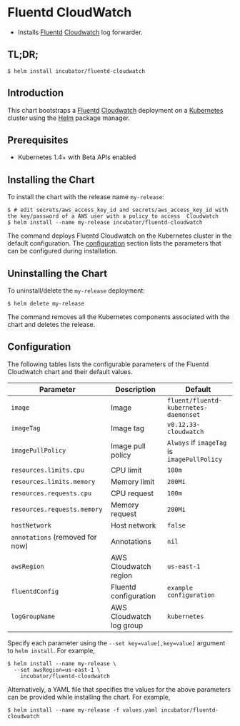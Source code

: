 # Fluentd CloudWatch

* Installs [Fluentd](https://www.fluentd.org/) [Cloudwatch](https://aws.amazon.com/cloudwatch/) log forwarder.

## TL;DR;

```console
$ helm install incubator/fluentd-cloudwatch
```

## Introduction

This chart bootstraps a [Fluentd](https://www.fluentd.org/) [Cloudwatch](https://aws.amazon.com/cloudwatch/) deployment on a [Kubernetes](http://kubernetes.io) cluster using the [Helm](https://helm.sh) package manager.

## Prerequisites

- Kubernetes 1.4+ with Beta APIs enabled

## Installing the Chart

To install the chart with the release name `my-release`:

```console
$ # edit secrets/aws_access_key_id and secrets/aws_access_key_id with the key/password of a AWS user with a policy to access  Cloudwatch
$ helm install --name my-release incubator/fluentd-cloudwatch
```

The command deploys Fluentd Cloudwatch on the Kubernetes cluster in the default configuration. The [configuration](#configuration) section lists the parameters that can be configured during installation.

## Uninstalling the Chart

To uninstall/delete the `my-release` deployment:

```console
$ helm delete my-release
```

The command removes all the Kubernetes components associated with the chart and deletes the release.

## Configuration

The following tables lists the configurable parameters of the Fluentd Cloudwatch chart and their default values.

| Parameter                       | Description                                | Default                                                    |
| ------------------------------- | ------------------------------------------ | ---------------------------------------------------------- |
| `image`                         | Image                                      | `fluent/fluentd-kubernetes-daemonset`                      |
| `imageTag`                      | Image tag                                  | `v0.12.33-cloudwatch`                                      |
| `imagePullPolicy`               | Image pull policy                          | `Always` if `imageTag` is `imagePullPolicy`                |
| `resources.limits.cpu`          | CPU limit                                  | `100m`                                                     |
| `resources.limits.memory`       | Memory limit                               | `200Mi`                                                    |
| `resources.requests.cpu`        | CPU request                                | `100m`                                                     |
| `resources.requests.memory`     | Memory request                             | `200Mi`                                                    |
| `hostNetwork`                   | Host network                               | `false`                                                    |
| `annotations` (removed for now) | Annotations                                | `nil`                                                      |
| `awsRegion`                     | AWS Cloudwatch region                      | `us-east-1`                                                |
| `fluentdConfig`                 | Fluentd configuration                      | `example configuration`                                    |
| `logGroupName`                  | AWS Cloudwatch log group                   | `kubernetes`                                               |

Specify each parameter using the `--set key=value[,key=value]` argument to `helm install`. For example,

```console
$ helm install --name my-release \
  --set awsRegion=us-east-1 \
    incubator/fluentd-cloudwatch
```

Alternatively, a YAML file that specifies the values for the above parameters can be provided while installing the chart. For example,

```console
$ helm install --name my-release -f values.yaml incubator/fluentd-cloudwatch
```
